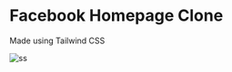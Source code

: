 # Facebook Homepage Clone
Made using Tailwind CSS

![ss](https://github.com/deepgoenka/Facebook_Homepage_Clone/assets/71036685/a3808ec6-bf7b-4afc-be9a-cfb6ea8d10d0)
